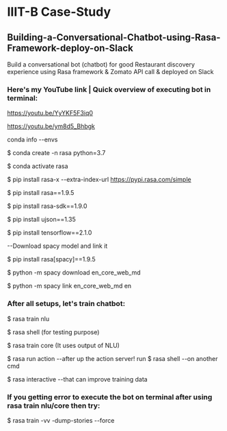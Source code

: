 # IIIT-B Case-Study

## Building-a-Conversational-Chatbot-using-Rasa-Framework-deploy-on-Slack
Build a conversational bot (chatbot) for good Restaurant discovery experience using Rasa framework &amp; Zomato API call &amp; deployed on Slack

### Here's my YouTube link | Quick overview of executing bot in terminal:

https://youtu.be/YyYKF5F3iq0

https://youtu.be/ym8d5_Bhbgk

conda info --envs

$ conda create -n rasa python=3.7

$ conda activate rasa

$ pip install rasa-x --extra-index-url https://pypi.rasa.com/simple
 
$ pip install rasa==1.9.5

$ pip install rasa-sdk==1.9.0

$ pip install ujson==1.35

$ pip install tensorflow==2.1.0

--Download spacy model and link it

$ pip install rasa[spacy]==1.9.5

$ python -m spacy download en_core_web_md

$ python -m spacy link en_core_web_md en

 

### After all setups, let's train chatbot:

$ rasa train nlu

$ rasa shell  (for testing purpose)

$ rasa train core  (It uses output of NLU)

$ rasa run action --after up the action server! run $ rasa shell --on another cmd

$ rasa interactive --that can improve training data

### If you getting error to execute the bot on terminal after using rasa train nlu/core then try: 
$ rasa train -vv -dump-stories --force 
